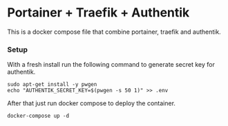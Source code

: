 # Portainer + Traefik + Authentik

This is a docker compose file that combine portainer, traefik and authentik. 

### Setup

With a fresh install run the following command to generate secret key for authentik.
```
sudo apt-get install -y pwgen
echo "AUTHENTIK_SECRET_KEY=$(pwgen -s 50 1)" >> .env
```
After that just run docker compose to deploy  the container.

```
docker-compose up -d
```
